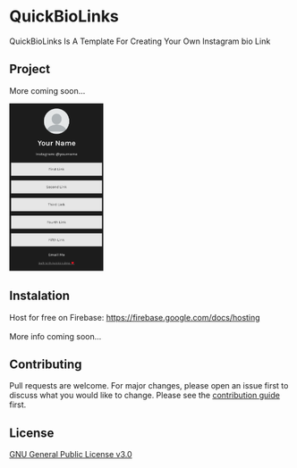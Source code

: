 # QuickBioLinks
 QuickBioLinks Is A Template For Creating Your Own Instagram bio Link

## Project
More coming soon...

<img src="readme-images/simple-phone.png" height="300">

## Instalation
Host for free on Firebase: 
https://firebase.google.com/docs/hosting
<br>
<br>
More info coming soon...

## Contributing
Pull requests are welcome. For major changes, please open an issue first to discuss what you would like to change. Please see the [contribution guide](https://github.com/mackenly/quickbiolinks/blob/master/CONTRIBUTING.md) first.

## License
[GNU General Public License v3.0](https://github.com/mackenly/quickbiolinks/blob/master/LICENSE)
